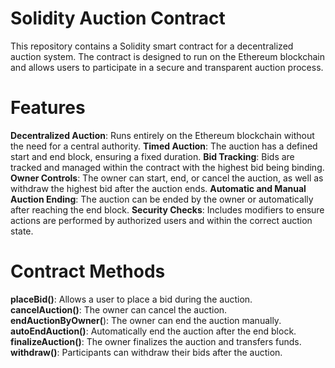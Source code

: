 # Solidity Auction Contract
This repository contains a Solidity smart contract for a decentralized auction system. The contract is designed to run on the Ethereum blockchain and allows users to participate in a secure and transparent auction process.

# Features
**Decentralized Auction**: Runs entirely on the Ethereum blockchain without the need for a central authority.
**Timed Auction**: The auction has a defined start and end block, ensuring a fixed duration.
**Bid Tracking**: Bids are tracked and managed within the contract with the highest bid being binding.
**Owner Controls**: The owner can start, end, or cancel the auction, as well as withdraw the highest bid after the auction ends.
**Automatic and Manual Auction Ending**: The auction can be ended by the owner or automatically after reaching the end block.
**Security Checks**: Includes modifiers to ensure actions are performed by authorized users and within the correct auction state.

# Contract Methods
**placeBid()**: Allows a user to place a bid during the auction.
**cancelAuction()**: The owner can cancel the auction.
**endAuctionByOwner(**): The owner can end the auction manually.
**autoEndAuction()**: Automatically end the auction after the end block.
**finalizeAuction()**: The owner finalizes the auction and transfers funds.
**withdraw()**: Participants can withdraw their bids after the auction.

